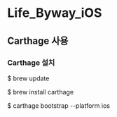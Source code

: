 # Life_Byway_iOS

## Carthage 사용

### Carthage 설치
$ brew update

$ brew install carthage

$ carthage bootstrap --platform ios
